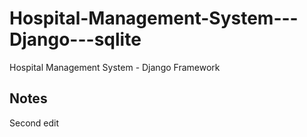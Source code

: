 # Hospital-Management-System---Django---sqlite
Hospital Management System - Django Framework
## Notes

Second edit
